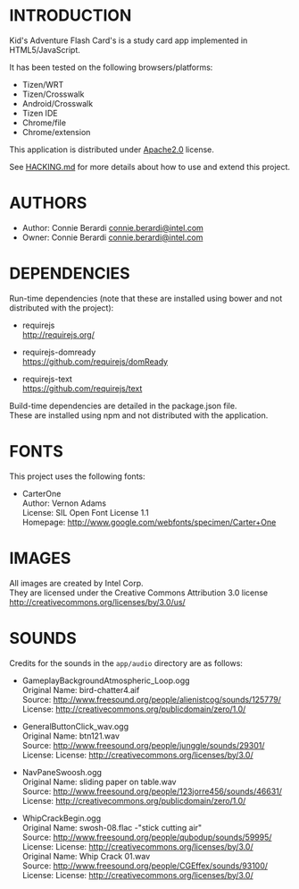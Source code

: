# INTRODUCTION
Kid's Adventure Flash Card's is a study card app implemented in HTML5/JavaScript.

It has been tested on the following browsers/platforms:
* Tizen/WRT
* Tizen/Crosswalk
* Android/Crosswalk
* Tizen IDE
* Chrome/file
* Chrome/extension

This application is distributed under [Apache2.0](http://www.apache.org/licenses/LICENSE-2.0.html) license.

See [HACKING.md](https://github.com/01org/webapps-flashcards/blob/master/HACKING.md) for more details about how to use and extend this project.

# AUTHORS
* Author: Connie Berardi <connie.berardi@intel.com>
* Owner: Connie Berardi <connie.berardi@intel.com>

# DEPENDENCIES
Run-time dependencies (note that these are installed using bower and not distributed with the project):

* requirejs<br/>
http://requirejs.org/

* requirejs-domready<br/>
https://github.com/requirejs/domReady

* requirejs-text<br/>
https://github.com/requirejs/text

Build-time dependencies are detailed in the package.json file.<br/>
These are installed using npm and not distributed with the application.

# FONTS
This project uses the following fonts:

* CarterOne<br/>
Author: Vernon Adams<br/>
License: SIL Open Font License 1.1<br/>
Homepage: http://www.google.com/webfonts/specimen/Carter+One

# IMAGES
All images are created by Intel Corp.<br/>
They are licensed under the Creative Commons Attribution 3.0 license<br/>
http://creativecommons.org/licenses/by/3.0/us/

# SOUNDS
Credits for the sounds in the `app/audio` directory are as follows:

* GameplayBackgroundAtmospheric_Loop.ogg<br/>
Original Name: bird-chatter4.aif<br/>
Source: http://www.freesound.org/people/alienistcog/sounds/125779/<br/>
License: http://creativecommons.org/publicdomain/zero/1.0/

* GeneralButtonClick_wav.ogg<br/>
Original Name: btn121.wav<br/>
Source: http://www.freesound.org/people/junggle/sounds/29301/<br/>
License: License: http://creativecommons.org/licenses/by/3.0/

* NavPaneSwoosh.ogg<br/>
Original Name: sliding paper on table.wav<br/>
Source: http://www.freesound.org/people/123jorre456/sounds/46631/<br/>
License: http://creativecommons.org/publicdomain/zero/1.0/

* WhipCrackBegin.ogg<br/>
Original Name: swosh-08.flac -"stick cutting air"<br/>
Source: http://www.freesound.org/people/qubodup/sounds/59995/<br/>
License: License: http://creativecommons.org/licenses/by/3.0/<br/>
Original Name: Whip Crack 01.wav<br/>
Source: http://www.freesound.org/people/CGEffex/sounds/93100/<br/>
License: License: http://creativecommons.org/licenses/by/3.0/
